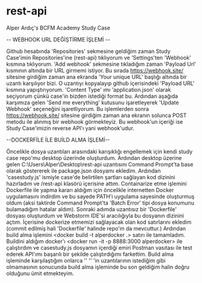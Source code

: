 # rest-api
Alper Ardıç's  BCFM Academy Study Case

-- WEBHOOK URL DEĞİŞTİRME İŞLEMİ --

   Github hesabında 'Repositories' sekmesine geldiğim zaman Study Case'imin Repositories'ine (rest-api) tıklıyorum ve 'Settings'ten 'Webhook' kısmına tıklıyorum. 'Add webhook' sekmesine tıkladığım zaman 'Payload Url' kısmının altında bir URL girmemi istiyor. Bu sırada https://webhook.site/ sitesine girdiğim zaman ana ekranda 'Your unique URL' başlığı altında bir uzantı karşılıyor bizi. O uzantıyı kopyalayıp github içerisindeki 'Payload URL' kısmına yapıştırıyorum. 'Content Type' ımı 'application.json' olarak seçiyorum çünkü case'in bizden istediği format bu. Ardından aşağıda karşımıza gelen 'Send me everything' kutusunu işaretleyerek 'Update Webhook' seçeneğini işaretliyorum. Bu işlemlerden sonra https://webhook.site/ sitesine girdiğim zaman ana ekranın solunca POST metodu ile alınmış bir webhook görmekteyiz. Bu webhook'un içeriği ise Study Case'imizin reverse API'ı yani webhook'udur.

--DOCKERFİLE İLE BUİLD ALMA İŞLEMİ--

   Öncelikle dosya uzantıları arasındaki karışıklığı engellemek için kendi study case repo'mu desktop üzerinde oluşturdum. Ardından desktop üzerine gelen C:\Users\Alper\Desktop\rest-api uzantısını Command Prompt'ta base olarak göstererek <npm init> ile package.json dosyamı ekledim. Ardından 'casestudy.js' ismiyle case'de belirtilen şartları sağlayan kod dizinini hazırladım ve /rest-api klasörü içerisine attım. Containarize etme işlemini Dockerfile ile yapma kararı aldığım için öncelikle internetten Docker uygulamasını indirdim ve bu sayede PATH'i uygulama sayesinde oluşturmuş oldum (aksi taktirde Command Prompt'ta 'Batch Error' tipi dosya konumunu bulamadığım hatalar aldım). Sonraki adımda uzantısız bir 'Dockerfile' dosyası oluşturdum ve Webstorm IDE'si aracılığıyla bu dosyanın dizinini açtım. İçerisine dockerize etmemizi sağlayacak olan kod satırlarını ekledim (commit edilmiş hali 'Dockerfile' halinde repo'm da mevcuttur.) Ardından build alma işlemini <docker build -t alperdocker .> satırı ile tamamladım. Buildini aldığım docker'ı <docker run -it -p 8888:3000 alperdocker> ile çalıştırdım ve casestudy.js dosyamın içerdiği emiri Postman vasıtası ile test ederek API'ımı başarılı bir şekilde çalıştırdığımı farkettim. Build alma işleminde karşılaştığım onlarca '<docker images>' '<docker ps>' 'in uzantılarının istediğim gibi olmamasının sonucunda build alma işleminde bu son geldiğim halin doğru olduğunu ümit etmekteyim. 
